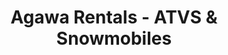 ---
title: "Agawa Rentals - ATVS & Snowmobiles"
url: /manistique/agawa-rentals-atvs-and-snowmobiles-deer-street/
shop: storage rental
---